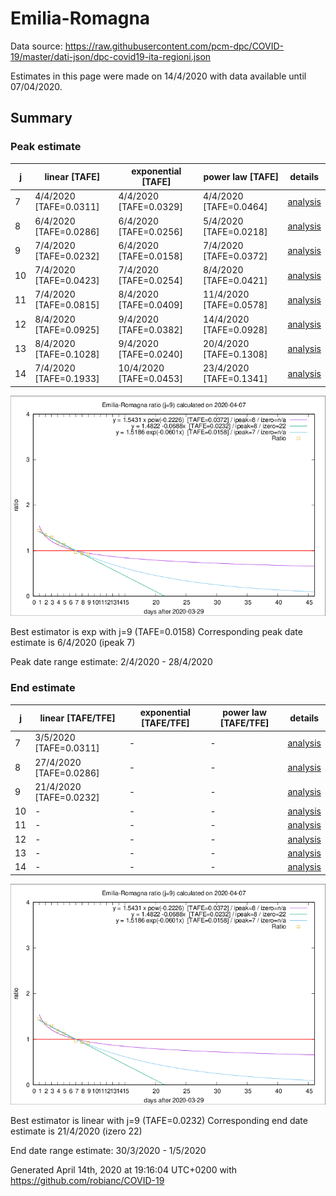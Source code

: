 # Emilia-Romagna


Data source: https://raw.githubusercontent.com/pcm-dpc/COVID-19/master/dati-json/dpc-covid19-ita-regioni.json

Estimates in this page were made on 14/4/2020 with data available until 07/04/2020.


## Summary 

### Peak estimate 
|j|linear [TAFE]|exponential [TAFE]|power law [TAFE]|details|
|---|----|-----------|---------|-------|
|7|4/4/2020 [TAFE=0.0311]|4/4/2020 [TAFE=0.0329]|4/4/2020 [TAFE=0.0464]|[analysis](COVID-19_emilia-romagna_j7_2020-04-07.md)|
|8|6/4/2020 [TAFE=0.0286]|6/4/2020 [TAFE=0.0256]|5/4/2020 [TAFE=0.0218]|[analysis](COVID-19_emilia-romagna_j8_2020-04-07.md)|
|9|7/4/2020 [TAFE=0.0232]|6/4/2020 [TAFE=0.0158]|7/4/2020 [TAFE=0.0372]|[analysis](COVID-19_emilia-romagna_j9_2020-04-07.md)|
|10|7/4/2020 [TAFE=0.0423]|7/4/2020 [TAFE=0.0254]|8/4/2020 [TAFE=0.0421]|[analysis](COVID-19_emilia-romagna_j10_2020-04-07.md)|
|11|7/4/2020 [TAFE=0.0815]|8/4/2020 [TAFE=0.0409]|11/4/2020 [TAFE=0.0578]|[analysis](COVID-19_emilia-romagna_j11_2020-04-07.md)|
|12|8/4/2020 [TAFE=0.0925]|9/4/2020 [TAFE=0.0382]|14/4/2020 [TAFE=0.0928]|[analysis](COVID-19_emilia-romagna_j12_2020-04-07.md)|
|13|8/4/2020 [TAFE=0.1028]|9/4/2020 [TAFE=0.0240]|20/4/2020 [TAFE=0.1308]|[analysis](COVID-19_emilia-romagna_j13_2020-04-07.md)|
|14|7/4/2020 [TAFE=0.1933]|10/4/2020 [TAFE=0.0453]|23/4/2020 [TAFE=0.1341]|[analysis](COVID-19_emilia-romagna_j14_2020-04-07.md)|

![best peak estimate](COVID-19_emilia-romagna_j9_2020-04-07.png)

Best estimator is exp with j=9 (TAFE=0.0158)
Corresponding peak date estimate is 6/4/2020 (ipeak 7)


Peak date range estimate: 2/4/2020 - 28/4/2020

### End estimate 
|j|linear [TAFE/TFE]|exponential [TAFE/TFE]|power law [TAFE/TFE]|details|
|---|----|-----------|---------|-------|
|7|3/5/2020 [TAFE=0.0311]|-|-|[analysis](COVID-19_emilia-romagna_j7_2020-04-07.md)|
|8|27/4/2020 [TAFE=0.0286]|-|-|[analysis](COVID-19_emilia-romagna_j8_2020-04-07.md)|
|9|21/4/2020 [TAFE=0.0232]|-|-|[analysis](COVID-19_emilia-romagna_j9_2020-04-07.md)|
|10|-|-|-|[analysis](COVID-19_emilia-romagna_j10_2020-04-07.md)|
|11|-|-|-|[analysis](COVID-19_emilia-romagna_j11_2020-04-07.md)|
|12|-|-|-|[analysis](COVID-19_emilia-romagna_j12_2020-04-07.md)|
|13|-|-|-|[analysis](COVID-19_emilia-romagna_j13_2020-04-07.md)|
|14|-|-|-|[analysis](COVID-19_emilia-romagna_j14_2020-04-07.md)|

![best zero estimate](COVID-19_emilia-romagna_j9_2020-04-07.png)

Best estimator is linear with j=9 (TAFE=0.0232)
Corresponding end date estimate is 21/4/2020 (izero 22)


End date range estimate: 30/3/2020 - 1/5/2020

Generated April 14th, 2020 at 19:16:04 UTC+0200 with https://github.com/robianc/COVID-19
